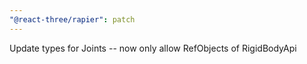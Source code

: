 ```yaml
---
"@react-three/rapier": patch
---
```


Update types for Joints -- now only allow RefObjects of RigidBodyApi
